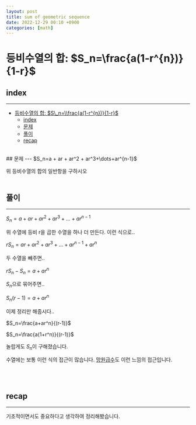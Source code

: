 ```yaml
---
layout: post
title: sum of geometric sequence
date: 2022-12-29 00:10 +0900
categories: [math]
---
```

# 등비수열의 합: $S_n=\frac{a(1-r^{n})}{1-r}$
<!--break-->
## index 
--- 
- [등비수열의 합: $S\_n=\\frac{a(1-r^{n})}{1-r}$](#등비수열의-합-s_nfraca1-rn1-r)
  - [index](#index)
  - [문제](#문제)
  - [풀이](#풀이)
  - [recap](#recap)

<br>
## 문제 
--- 
$S_n=a + ar + ar^2 + ar^3+\dots+ar^{n-1}$

위 등비수열의 합의 일반항을 구하시오
<br>
<br>

## 풀이 
--- 
$S_n=a + ar + ar^2 + ar^3+\dots+ar^{n-1}$

위 수열에 등비 r을 곱한 수열을 하나 더 만든다.
이런 식으로..

$rS_n=ar + ar^2 + ar^3+\dots+ar^{n-1} + ar^n$

두 수열을 빼주면..

$rS_n-S_n = a + ar^n$

$S_n$으로 묶어주면..

$S_n(r-1) = a + ar^n$

이제 정리만 해줍시다..

$S_n=\frac{a+ar^n}{(r-1)}$

$S_n=\frac{a(1+r^n)}{(r-1)}$


놀랍게도 $S_n$이 구해졌습니다.

수열에는 보통 이런 식의 접근이 많습니다.
[망원급수](https://namu.wiki/w/%EB%A7%9D%EC%9B%90%EA%B8%89%EC%88%98)도 이런 느낌의 접근입니다.

<br>
<br>

## recap 
--- 
기초적이면서도 중요하다고 생각하여 정리해봤습니다.
<br>
<br>

